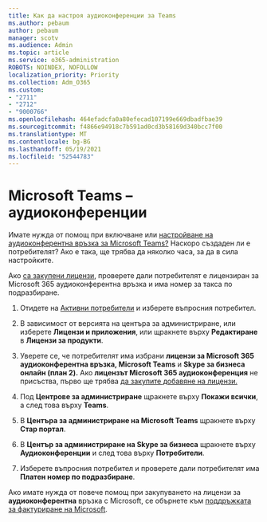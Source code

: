 ```yaml
---
title: Как да настроя аудиоконференции за Teams
ms.author: pebaum
author: pebaum
manager: scotv
ms.audience: Admin
ms.topic: article
ms.service: o365-administration
ROBOTS: NOINDEX, NOFOLLOW
localization_priority: Priority
ms.collection: Adm_O365
ms.custom:
- "2711"
- "2712"
- "9000766"
ms.openlocfilehash: 464efadcfa0a80efecad107199e669dbadfbae39
ms.sourcegitcommit: f4866e94918c7b591ad0cd3b58169d340bcc7f00
ms.translationtype: MT
ms.contentlocale: bg-BG
ms.lasthandoff: 05/19/2021
ms.locfileid: "52544783"
---
```

# <a name="microsoft-teams--audio-conferencing"></a>Microsoft Teams – аудиоконференции

Имате нужда от помощ при включване или [настройване на аудиоконферентна връзка за Microsoft Teams?](/microsoftteams/set-up-audio-conferencing-in-teams)  Наскоро създаден ли е потребителят? Ако е така, ще трябва да няколко часа, за да в сила настройките.

Ако [са закупени лицензи](/microsoftteams/set-up-audio-conferencing-in-teams#step-2-get-and-assign-licenses), проверете дали потребителят е лицензиран за Microsoft 365 аудиоконферентна връзка и има номер за такса по подразбиране.

1. Отидете на [Активни потребители](https://admin.microsoft.com/Adminportal/Home?source=applauncher#/users) и изберете въпросния потребител.

2. В зависимост от версията на центъра за администриране, или изберете **Лицензи и приложения**, или щракнете върху **Редактиране** в **Лицензи за продукти**.

3. Уверете се, че потребителят има избрани **лицензи за Microsoft 365 аудиоконферентна връзка, Microsoft Teams** и **Skype за бизнеса онлайн (план 2).** Ако **лицензът Microsoft 365 аудиоконференция** не присъства, първо ще трябва [да закупите добавяне на лицензи.](/microsoftteams/teams-add-on-licensing/microsoft-teams-add-on-licensing?tabs=small-business)

4. Под **Центрове за администриране** щракнете върху **Покажи всички**, а след това върху **Teams**.

5. В **Центъра за администриране на Microsoft Teams** щракнете върху **Стар портал**.

6. В **Център за администриране на Skype за бизнеса** щракнете върху **Аудиоконференции** и след това върху **Потребители**.

7. Изберете въпросния потребител и проверете дали потребителят има **Платен номер по подразбиране**.

Ако имате нужда от повече помощ при закупуването на лицензи за **аудиоконферентна** връзка с Microsoft, се обърнете към [поддръжката за фактуриране на Microsoft](https://go.microsoft.com/fwlink/p/?linkid=518322).
